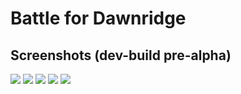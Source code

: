 # Battle for Dawnridge
## Screenshots (dev-build pre-alpha)
![](docs/1.jpg)
![](docs/2.jpg)
![](docs/3.jpg)
![](docs/4.jpg)
![](docs/5.jpg)